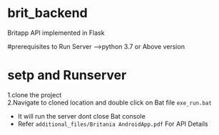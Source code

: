 # brit_backend
Britapp API implemented in Flask 

#prerequisites  to Run Server
  -->python 3.7 or Above version 
# setp and Runserver 
  1.clone the project <br>
  2.Navigate to cloned location and double click on Bat file  ``` exe_run.bat ```<br>
* It will run the server dont close Bat console <br>
* Refer ``` additional_files/Britania AndroidApp.pdf ``` For API Details 
